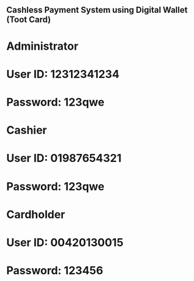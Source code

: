 ## Cashless Payment System using Digital Wallet (Toot Card)

# Administrator
# User ID: 12312341234
# Password: 123qwe

# Cashier
# User ID: 01987654321
# Password: 123qwe

# Cardholder
# User ID: 00420130015
# Password: 123456